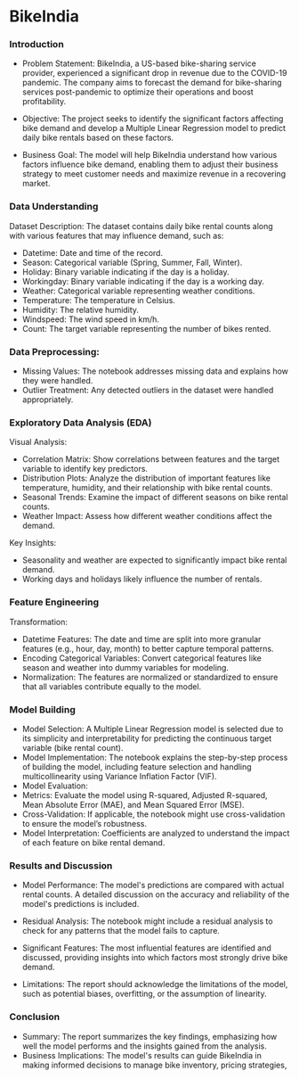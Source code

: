 # BikeIndia

### Introduction
   
- Problem Statement: BikeIndia, a US-based bike-sharing service provider, experienced a
significant drop in revenue due to the COVID-19 pandemic. The company aims to forecast the
demand for bike-sharing services post-pandemic to optimize their operations and boost
profitability.

- Objective: The project seeks to identify the significant factors affecting bike demand and
develop a Multiple Linear Regression model to predict daily bike rentals based on these factors.

- Business Goal: The model will help BikeIndia understand how various factors influence bike
demand, enabling them to adjust their business strategy to meet customer needs and maximize
revenue in a recovering market.

### Data Understanding

Dataset Description: The dataset contains daily bike rental counts along with various
features that may influence demand, such as:

- Datetime: Date and time of the record.
- Season: Categorical variable (Spring, Summer, Fall, Winter).
- Holiday: Binary variable indicating if the day is a holiday.
- Workingday: Binary variable indicating if the day is a working day.
- Weather: Categorical variable representing weather conditions.
- Temperature: The temperature in Celsius.
- Humidity: The relative humidity.
- Windspeed: The wind speed in km/h.
- Count: The target variable representing the number of bikes rented.

### Data Preprocessing:
- Missing Values: The notebook addresses missing data and explains how they were
handled.
- Outlier Treatment: Any detected outliers in the dataset were handled appropriately.
  
### Exploratory Data Analysis (EDA)

Visual Analysis:

- Correlation Matrix: Show correlations between features and the target variable to identify
key predictors.
- Distribution Plots: Analyze the distribution of important features like temperature, humidity,
and their relationship with bike rental counts.
- Seasonal Trends: Examine the impact of different seasons on bike rental counts.
- Weather Impact: Assess how different weather conditions affect the demand.

Key Insights:

- Seasonality and weather are expected to significantly impact bike rental demand.
- Working days and holidays likely influence the number of rentals.

### Feature Engineering

Transformation:

- Datetime Features: The date and time are split into more granular features (e.g., hour, day,
month) to better capture temporal patterns.
- Encoding Categorical Variables: Convert categorical features like season and weather into
dummy variables for modeling.
- Normalization: The features are normalized or standardized to ensure that all variables
contribute equally to the model.

### Model Building

- Model Selection: A Multiple Linear Regression model is selected due to its simplicity and
interpretability for predicting the continuous target variable (bike rental count).
- Model Implementation: The notebook explains the step-by-step process of building the
model, including feature selection and handling multicollinearity using Variance Inflation Factor
(VIF).
- Model Evaluation:
- Metrics: Evaluate the model using R-squared, Adjusted R-squared, Mean Absolute Error
(MAE), and Mean Squared Error (MSE).
- Cross-Validation: If applicable, the notebook might use cross-validation to ensure the
model’s robustness.
- Model Interpretation: Coefficients are analyzed to understand the impact of each feature on
bike rental demand.

### Results and Discussion

- Model Performance: The model's predictions are compared with actual rental counts. A
detailed discussion on the accuracy and reliability of the model's predictions is included.
- Residual Analysis: The notebook might include a residual analysis to check for any patterns
that the model fails to capture.
- Significant Features: The most influential features are identified and discussed, providing
insights into which factors most strongly drive bike demand.

- Limitations: The report should acknowledge the limitations of the model, such as potential
biases, overfitting, or the assumption of linearity.

### Conclusion

- Summary: The report summarizes the key findings, emphasizing how well the model
performs and the insights gained from the analysis.
- Business Implications: The model's results can guide BikeIndia in making informed
decisions to manage bike inventory, pricing strategies,
